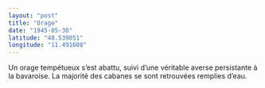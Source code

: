 ```yaml
---
layout: "post"
title: "Orage"
date: "1945-05-30"
latitude: "48.539051"
longitude: "11.491608"
---
```


Un orage tempétueux s’est abattu, suivi d’une véritable averse persistante à la bavaroise. La majorité des cabanes se sont retrouvées remplies d’eau.


<div class="histoire"></div>

<div class="commentaire"></div>